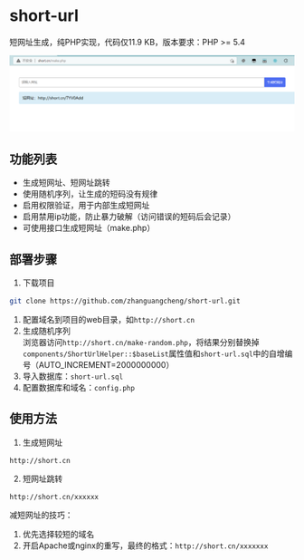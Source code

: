 # short-url

短网址生成，纯PHP实现，代码仅11.9 KB，版本要求：PHP >= 5.4

![](screenshot.png)

## 功能列表
* 生成短网址、短网址跳转
* 使用随机序列，让生成的短码没有规律
* 启用权限验证，用于内部生成短网址
* 启用禁用ip功能，防止暴力破解（访问错误的短码后会记录）
* 可使用接口生成短网址（make.php）

## 部署步骤

1. 下载项目
```bash
git clone https://github.com/zhanguangcheng/short-url.git
```

1. 配置域名到项目的web目录，如`http://short.cn`
2. 生成随机序列  
浏览器访问`http://short.cn/make-random.php`，将结果分别替换掉`components/ShortUrlHelper::$baseList`属性值和`short-url.sql`中的自增编号（AUTO_INCREMENT=2000000000）
3. 导入数据库：`short-url.sql`
4. 配置数据库和域名：`config.php`

## 使用方法
1. 生成短网址
```
http://short.cn
```
2. 短网址跳转
```
http://short.cn/xxxxxx
```

减短网址的技巧：
1. 优先选择较短的域名
2. 开启Apache或nginx的重写，最终的格式：`http://short.cn/xxxxxxx`